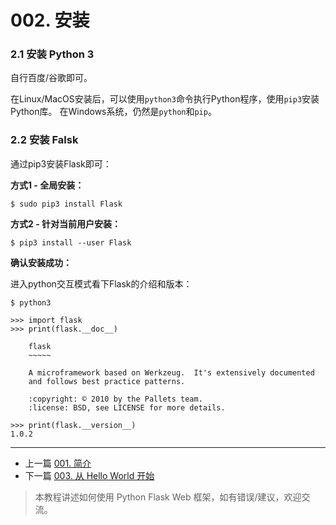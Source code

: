 # 002. 安装

### 2.1 安装 Python 3

自行百度/谷歌即可。

在Linux/MacOS安装后，可以使用`python3`命令执行Python程序，使用`pip3`安装Python库。
在Windows系统，仍然是`python`和`pip`。

### 2.2 安装 Falsk
通过pip3安装Flask即可：

**方式1 - 全局安装：**  
```
$ sudo pip3 install Flask
```

**方式2 - 针对当前用户安装：**  
```
$ pip3 install --user Flask
```

**确认安装成功：**  

进入python交互模式看下Flask的介绍和版本：
```
$ python3

>>> import flask
>>> print(flask.__doc__)

    flask
    ~~~~~

    A microframework based on Werkzeug.  It's extensively documented
    and follows best practice patterns.

    :copyright: © 2010 by the Pallets team.
    :license: BSD, see LICENSE for more details.

>>> print(flask.__version__)
1.0.2
```


<!-- flask-tutorial-info -->


---

* 上一篇 [001. 简介](001.%20%E7%AE%80%E4%BB%8B.md)
* 下一篇 [003. 从 Hello World 开始](003.%20%E4%BB%8E%20Hello%20World%20%E5%BC%80%E5%A7%8B.md)

> 本教程讲述如何使用 Python Flask Web 框架，如有错误/建议，欢迎交流。

